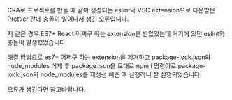 CRA로 프로젝트를 만들 때 같이 생성되는 eslint와 VSC extension으로 다운받은 Prettier 간에 충돌이 일어나서 생긴 오류입니다.

저 같은 경우 ES7+ React 어쩌구 하는 extension을 받았었는데 거기에 있던 eslint와 충돌이 발생했었습니다.

해결 방법으로 es7+ 어쩌구 하는 extension을 제거하고 package-lock.json와 node_modules 삭제 후 
package.json을 토대로 npm i 명령어로 package-lock.json와 node_modules를 재생성 해준 후 실행하니 잘 실행되었습니다.

오류가 생긴다면 참고바랍니다.